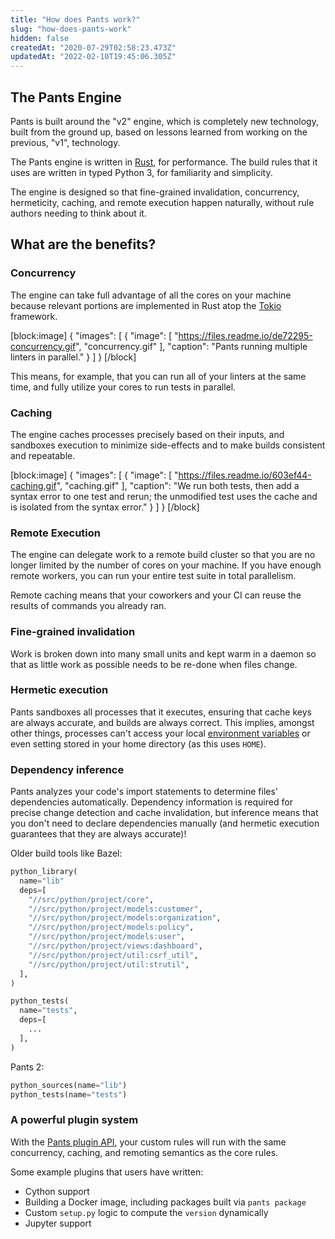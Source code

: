 ```yaml
---
title: "How does Pants work?"
slug: "how-does-pants-work"
hidden: false
createdAt: "2020-07-29T02:58:23.473Z"
updatedAt: "2022-02-10T19:45:06.305Z"
---
```

The Pants Engine
----------------

Pants is built around the "v2" engine, which is completely new technology, built from the ground up, based on lessons learned from working on the previous, "v1", technology.

The Pants engine is written in [Rust](https://www.rust-lang.org/), for performance. The build rules that it uses are written in typed Python 3, for familiarity and simplicity. 

The engine is designed so that fine-grained invalidation, concurrency, hermeticity, caching, and remote execution happen naturally, without rule authors needing to think about it.

What are the benefits?
----------------------

### Concurrency

The engine can take full advantage of all the cores on your machine because relevant portions are implemented in Rust atop the [Tokio](https://tokio.rs/) framework.

[block:image]
{
  "images": [
    {
      "image": [
        "https://files.readme.io/de72295-concurrency.gif",
        "concurrency.gif"
      ],
      "caption": "Pants running multiple linters in parallel."
    }
  ]
}
[/block]

This means, for example, that you can run all of your linters at the same time, and fully utilize your cores to run tests in parallel.

### Caching

The engine caches processes precisely based on their inputs, and sandboxes execution to minimize side-effects and to make builds consistent and repeatable.

[block:image]
{
  "images": [
    {
      "image": [
        "https://files.readme.io/603ef44-caching.gif",
        "caching.gif"
      ],
      "caption": "We run both tests, then add a syntax error to one test and rerun; the unmodified test uses the cache and is isolated from the syntax error."
    }
  ]
}
[/block]

### Remote Execution

The engine can delegate work to a remote build cluster so that you are no longer limited by the number of cores on your machine. If you have enough remote workers, you can run your entire test suite in total parallelism.

Remote caching means that your coworkers and your CI can reuse the results of commands you already ran.

### Fine-grained invalidation

Work is broken down into many small units and kept warm in a daemon so that as little work as possible needs to be re-done when files change.

### Hermetic execution

Pants sandboxes all processes that it executes, ensuring that cache keys are always accurate, and builds are always correct.
This implies, amongst other things, processes can't access your local [environment variables](docs:reference-subprocess-environment) or even setting stored in your home directory (as this uses `HOME`).

### Dependency inference

Pants analyzes your code's import statements to determine files' dependencies automatically. Dependency information is required for precise change detection and cache invalidation, but inference means that you don't need to declare dependencies manually (and hermetic execution guarantees that they are always accurate)!

Older build tools like Bazel:

```python BUILD
python_library(
  name="lib"
  deps=[
    "//src/python/project/core",
    "//src/python/project/models:customer",
    "//src/python/project/models:organization",
    "//src/python/project/models:policy",
    "//src/python/project/models:user",
    "//src/python/project/views:dashboard",
    "//src/python/project/util:csrf_util",
    "//src/python/project/util:strutil",
  ],
)

python_tests(
  name="tests",
  deps=[
    ...
  ],
)
```

Pants 2:

```python BUILD
python_sources(name="lib")
python_tests(name="tests")
```

### A powerful plugin system

With the [Pants plugin API](doc:plugins-overview), your custom rules will run with the same concurrency, caching, and remoting semantics as the core rules.

Some example plugins that users have written:

- Cython support
- Building a Docker image, including packages built via `pants package`
- Custom `setup.py` logic to compute the `version` dynamically
- Jupyter support
